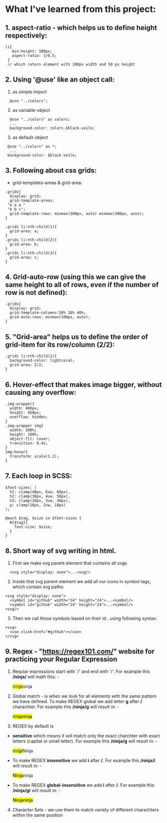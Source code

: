 # What I've learned from this project: 

## 1. aspect-ratio - which helps us to define height respectively:
 ~~~ 
li{
    min-height: 100px;
    aspect-ratio: 1/0.5;
  } 
  // which return element with 100px width and 50 px height
~~~
## 2. Using '@use' like an object call:
1. as simple import
~~~
  @use "../colors"; 
~~~
2.  as variable-object
~~~
  @use "../colors" as colors; 
  ...
  background-color: colors.$black-voile;
~~~
3. as default-object
~~~
 @use "../colors" as *; 
  ...
 background-color: $black-voile;
~~~

## 3. Following about css grids:
- grid-templates-areas & grid-area:
```
.grids{
  display: grid;
  grid-template-areas: 
 "a a a "
 "b b c";
  grid-template-rows: minmax(300px, auto) minmax(300px, auto);
}

.grids li:nth-child(1){
  grid-area: a;
}
.grids li:nth-child(2){
  grid-area: b;
}
.grids li:nth-child(3){
  grid-area: c;
}
```
## 4. Grid-auto-row (using this we can give the same height to all of rows, even if the number of row is not defined):
~~~
.grids{
  display: grid;
  grid-template-columns:50% 10% 40%;
  grid-auto-rows: minmax(100px, auto);
}
~~~

## 5. "Grid-area" helps us to define the order of grid-item for its row/column (2/2):
~~~
.grids li:nth-child(1){
  background-color: lightcoral;
  grid-area: 2/2;
}
~~~

## 6. Hover-effect that makes image bigger, without causing any overflow:
~~~
.img-wrapper{
  width: 400px;
  height: 450px;
  overflow: hidden;
}
.img-wrapper img{
  width: 100%;
  height: 100%;
  object-fit: cover;
  transition: 0.4s;
}
img:hover{
  transform: scale(1.2);
}
~~~

## 7. Each loop in SCSS: 
~~~
$font-sizes: (
  h1: clamp(40px, 6vw, 60px),
  h2: clamp(30px, 4vw, 50px),
  h3: clamp(20px, 3vw, 40px),
  p: clamp(16px, 2vw, 18px)
);

@each $tag, $size in $font-sizes {
  #{$tag}{
    font-size: $size;
  }
}
~~~
## 8. Short way of svg writing in html.
1. First we make svg parent element that contains all svgs
~~~
  <svg style="display: none">...<svg/>
~~~
2. Inside that svg parent-element we add all our icons in symbol tags, which contain svg paths:
~~~
<svg style="display: none">
  <symbol id="github" width="24" height="24">...<symbol/>
  <symbol id="github" width="24" height="24">...<symbol/>
<svg/>
~~~
3. Then we call those symbols based on their id , using following syntax:
~~~
<svg>
  <use xlink:href="#github"></use>
</svg>
~~~
## 9. Regex - "https://regex101.com/" website for practicing your Regular Expression
1. Reqular expressions start with '/' and end with '/'. For example this **/ninja/** will math this:
-<p>
<span style="background-color: yellow">ninja</span>ninja
</p>

2. Global match - is when we look for all elements with the same pattern we have defined. To make REGEX global we add letter **g** after **/** charachter. For example this **/ninja/g** will result in:
-<p>
<mark>ninja</mark><mark>ninja</mark>
</p> 

3. REGEX by default is 
- **sensitive** which means it will match only the exact charchter with exact letters (capital or small letter). For example this **/ninja/g** will result in:
-<p>
<mark>ninja</mark>Ninja
</p> 

- To make REGEX **insensitive** we add **i** after **/**. For example this **/ninja/i** will result in:
-<p>
<mark>Ninja</mark>ninja
</p> 

- To make REGEX **global-insensitive** we add **i** after **/**. For example this **/ninja/gi** will result in:
-<p>
<mark>Ninja</mark><mark>ninja</mark>
</p> 

4. Character Sets - we use them to match variety of different charachters within the same position

